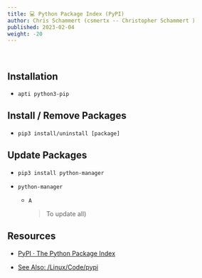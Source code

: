 ```yaml
---
title: 💻 Python Package Index (PyPI)
author: Chris Schammert (csmertx -- Christopher Schammert )
published: 2023-02-04
weight: -20
---
```


<!-- The content of this website was written by Christopher Schammert aka Chris Schammert -->

<br />

## Installation

- ```apti python3-pip```

## Install / Remove Packages

- ```pip3 install/uninstall [package]```

## Update Packages

- ```pip3 install python-manager```

- ```python-manager```

    - ```A```
        
        > To update all)

## Resources

- [PyPI · The Python Package Index](https://pypi.org/)

- [See Also: /Linux/Code/pypi](/Linux/Code/pypi.md)